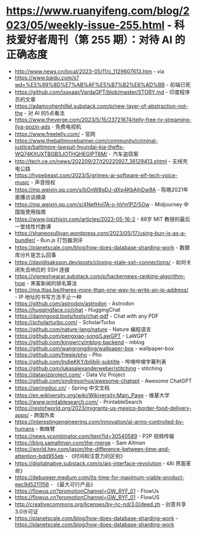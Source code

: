 # https://www.ruanyifeng.com/blog/2023/05/weekly-issue-255.html - 科技爱好者周刊（第 255 期）：对待 AI 的正确态度

- http://www.news.cn/local/2023-05/11/c_1129607613.htm - via
- https://www.baidu.com/s?wd=%E5%89%8D%E7%AB%AF%E5%B7%B2%E6%AD%BB - 前端已死
- https://github.com/ixaxaar/VardaGPT/blob/master/STORY.md - 印度程序员的文章
- https://adamcohenhillel.substack.com/p/new-layer-of-abstraction-not-the - 对 AI 的5点看法
- https://www.theverge.com/2023/5/15/23721674/telly-free-tv-streaming-ilya-pozin-ads - 免费电视机
- https://www.freetelly.com/ - 官网
- https://www.thebaltimorebanner.com/community/criminal-justice/baltimore-lawsuit-hyundai-kia-thefts-WQ74KXUXTBGB3JOTHQHEGIPT6M/ - 汽车盗窃案
- http://tech.ce.cn/news/202209/27/t20220927_38129413.shtml - 无线充电公路
- https://hypebeast.com/2023/5/grimes-ai-software-elf-tech-voice-music - 声音授权
- https://mp.weixin.qq.com/s/bOnW8gDJ-dXp4KbAjhDw9A - 陈皓2021年直播访谈摘录
- https://mp.weixin.qq.com/s/4NefHvl7A-o-hVm1PZr5Gw - Midjourney 中国版使用指南
- https://www.jiqizhixin.com/articles/2023-05-16-2 - 88岁 MIT 教授的最后一堂线性代数课
- https://shaneosullivan.wordpress.com/2023/05/17/using-bun-js-as-a-bundler/ - Bun.js 打包器测评
- https://planetscale.com/blog/how-does-database-sharding-work - 数据库分片是怎么回事
- https://davidisaksson.dev/posts/closing-stale-ssh-connections/ - 如何关闭失去响应的 SSH 连接
- https://vigneshwarar.substack.com/p/hackernews-ranking-algorithm-how - 黑客新闻的排名算法
- https://ma.ttias.be/theres-more-than-one-way-to-write-an-ip-address/ - IP 地址的书写方法不止一种
- https://github.com/astrodon/astrodon - Astrodon
- https://huggingface.co/chat - HuggingChat
- https://damngood.tools/tools/chat-pdf - Chat with any PDF
- https://scholarturbo.com/ - ScholarTurbo
- https://github.com/nature-lang/nature - Nature 编程语言
- https://github.com/pengxiao-song/LawGPT - LaWGPT
- https://github.com/kingwrcy/mblog-backend - mblog
- https://github.com/wangrongding/wallpaper-box - wallpaper-box
- https://github.com/fregie/pho - Pho
- https://github.com/IndieKKY/bilibili-subtitle - 哔哩哔哩字幕列表
- https://github.com/lukasalexanderweber/stitching - stitching
- https://datavizproject.com/ - Data Viz Project
- https://github.com/sindresorhus/awesome-chatgpt - Awesome ChatGPT
- https://springdoc.cn/ - Spring 中文文档
- https://en.wikiversity.org/wiki/Wikiversity:Main_Page - 维基大学
- https://www.printablesearch.com/ - PrintableSearch
- https://restofworld.org/2023/migrants-us-mexico-border-food-delivery-apps/ - 跨国外卖
- https://interestingengineering.com/innovation/ai-arms-controlled-by-humans - 蜘蛛臂
- https://news.ycombinator.com/item?id=30540589 - P2P 视频传输
- https://blog.samaltman.com/the-merge - Sam Altman
- https://world.hey.com/jason/the-difference-between-time-and-attention-bdd955eb - 《时间和注意力的区别》
- https://digitalnative.substack.com/p/ais-interface-revolution - 《AI 界面革命》
- https://debugger.medium.com/its-time-for-maximum-viable-product-eec9d5211156 - 《最大可行产品》
- https://flowus.cn?promotionChannel=GW_RYF_01 - FlowUs
- https://flowus.cn?promotionChannel=GW_RYF_01 - FlowUS
- http://creativecommons.org/licenses/by-nc-nd/3.0/deed.zh - 创意共享3.0许可证
- https://planetscale.com/blog/how-does-database-sharding-work - https://planetscale.com/blog/how-does-database-sharding-work